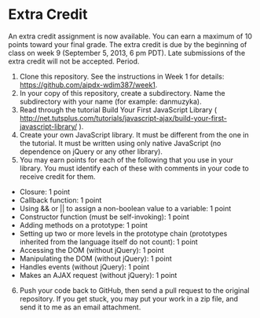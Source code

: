 Extra Credit
==========

An extra credit assignment is now available. You can earn a maximum of 10 points toward your final grade. The extra credit is due by the beginning of class on week 9 (September 5, 2013, 6 pm PDT). Late submissions of the extra credit will not be accepted. Period.

1. Clone this repository. See the instructions in Week 1 for details: <https://github.com/aipdx-wdim387/week1>.
2. In your copy of this repository, create a subdirectory. Name the subdirectory with your name (for example: danmuzyka).
3. Read through the tutorial Build Your First JavaScript Library ( http://net.tutsplus.com/tutorials/javascript-ajax/build-your-first-javascript-library/ ).
4. Create your own JavaScript library. It must be different from the one in the tutorial. It must be written using only native JavaScript (no dependence on jQuery or any other library).
5. You may earn points for each of the following that you use in your library. You must identify each of these with comments in your code to receive credit for them.
  * Closure: 1 point
  * Callback function: 1 point
  * Using && or || to assign a non-boolean value to a variable: 1 point
  * Constructor function (must be self-invoking): 1 point
  * Adding methods on a prototype: 1 point
  * Setting up two or more levels in the prototype chain (prototypes inherited from the language itself do not count): 1 point
  * Accessing the DOM (without jQuery): 1 point
  * Manipulating the DOM (without jQuery): 1 point
  * Handles events (without jQuery): 1 point
  * Makes an AJAX request (without jQuery): 1 point
6. Push your code back to GitHub, then send a pull request to the original repository. If you get stuck, you may put your work in a zip file, and send it to me as an email attachment.

